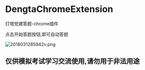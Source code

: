 # DengtaChromeExtension

灯塔党建答题-chrome插件




点击开始答题按钮,即可自动答题

![2018031285942v.png](http://oi6f4bkw5.bkt.clouddn.com/2018031285942v.png)





## 仅供模拟考试学习交流使用,请勿用于非法用途

